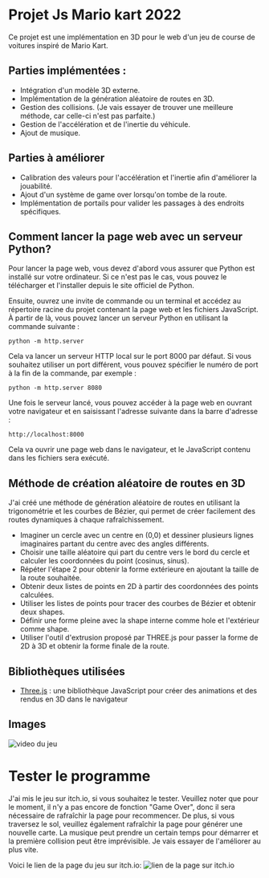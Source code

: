 # Projet Js Mario kart 2022

Ce projet est une implémentation en 3D pour le web d'un jeu de course de voitures inspiré de Mario Kart.
 
## Parties implémentées :

- Intégration d'un modèle 3D externe.
- Implémentation de la génération aléatoire de routes en 3D.
- Gestion des collisions. (Je vais essayer de trouver une meilleure méthode, car celle-ci n'est pas parfaite.)
- Gestion de l'accélération et de l'inertie du véhicule.
- Ajout de musique.
## Parties à améliorer 
- Calibration des valeurs pour l'accélération et l'inertie afin d'améliorer la jouabilité.
- Ajout d'un système de game over lorsqu'on tombe de la route.
- Implémentation de portails pour valider les passages à des endroits spécifiques.
 
 ## Comment lancer la page web avec un serveur Python?

Pour lancer la page web, vous devez d'abord vous assurer que Python est installé sur votre ordinateur. Si ce n'est pas le cas, vous pouvez le télécharger et l'installer depuis le site officiel de Python.

Ensuite, ouvrez une invite de commande ou un terminal et accédez au répertoire racine du projet contenant la page web et les fichiers JavaScript. À partir de là, vous pouvez lancer un serveur Python en utilisant la commande suivante :
````
python -m http.server
````

Cela va lancer un serveur HTTP local sur le port 8000 par défaut. Si vous souhaitez utiliser un port différent, vous pouvez spécifier le numéro de port à la fin de la commande, par exemple :
```
python -m http.server 8080
```

Une fois le serveur lancé, vous pouvez accéder à la page web en ouvrant votre navigateur et en saisissant l'adresse suivante dans la barre d'adresse :

```
http://localhost:8000
```
Cela va ouvrir une page web dans le navigateur, et le JavaScript contenu dans les fichiers sera exécuté.

##  Méthode de création aléatoire de routes en 3D
J'ai créé une méthode de génération aléatoire de routes en utilisant la trigonométrie et les courbes de Bézier, qui permet de créer facilement des routes dynamiques à chaque rafraîchissement.
- Imaginer un cercle avec un centre en (0,0) et dessiner plusieurs lignes imaginaires partant du centre avec des angles différents.
- Choisir une taille aléatoire qui part du centre vers le bord du cercle et calculer les coordonnées du point (cosinus, sinus).
- Répéter l'étape 2 pour obtenir la forme extérieure en ajoutant la taille de la route souhaitée.
- Obtenir deux listes de points en 2D à partir des coordonnées des points calculées.
- Utiliser les listes de points pour tracer des courbes de Bézier et obtenir deux shapes.
- Définir une forme pleine avec la shape interne comme hole et l'extérieur comme shape.
- Utiliser l'outil d'extrusion proposé par THREE.js pour passer la forme de 2D à 3D et obtenir la forme finale de la route.

## Bibliothèques utilisées 
* [Three.js](https://threejs.org/) : une bibliothèque JavaScript pour créer des animations et des rendus en 3D dans le navigateur
## Images


![video du jeu](https://im5.ezgif.com/tmp/ezgif-5-3c22222550.gif)

# Tester le programme 

J'ai mis le jeu sur itch.io, si vous souhaitez le tester. Veuillez noter que pour le moment, il n'y a pas encore de fonction "Game Over", donc il sera nécessaire de rafraîchir la page pour recommencer. De plus, si vous traversez le sol, veuillez également rafraîchir la page pour générer une nouvelle carte. La musique peut prendre un certain temps pour démarrer et la première collision peut être imprévisible. Je vais essayer de l'améliorer au plus vite.

Voici le lien de la page du jeu sur itch.io: ![lien de la page sur itch.io](https://chewingiz.itch.io/mario-kart-js)
